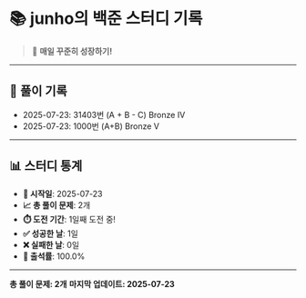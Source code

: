 # 📚 junho의 백준 스터디 기록

> 🎯 **매일 꾸준히 성장하기!**

---

## 📅 풀이 기록

- 2025-07-23: 31403번 (A + B - C) Bronze IV
- 2025-07-23: 1000번 (A+B) Bronze V

---

## 📊 스터디 통계

- **📅 시작일**: 2025-07-23
- **📈 총 풀이 문제**: 2개
- **⏱️ 도전 기간**: 1일째 도전 중!
- **✅ 성공한 날**: 1일
- **❌ 실패한 날**: 0일
- **🎯 출석률**: 100.0%

---

**총 풀이 문제: 2개**
**마지막 업데이트: 2025-07-23**
